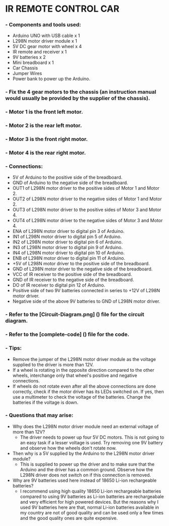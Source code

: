 # IR REMOTE CONTROL CAR


### - Components and tools used:
  * Arduino UNO with USB cable x 1
  * L298N motor driver module x 1
  * 5V DC gear motor with wheel x 4
  * IR remote and receiver x 1
  * 9V batteries x 2
  * Mini breadboard x 1
  * Car Chassis
  * Jumper Wires
  * Power bank to power up the Arduino.


### - Fix the 4 gear motors to the chassis (an instruction manual would usually be provided by the supplier of the chassis).
### - Motor 1 is the front left motor.
### - Motor 2 is the rear left motor.
### - Motor 3 is the front right motor.
### - Motor 4 is the rear right motor.


### - Connections:
  * 5V of Arduino to the positive side of the breadboard.
  * GND of Arduino to the negative side of the breadboard.
  * OUT1 of L298N motor driver to the positive sides of Motor 1 and Motor 2.
  * OUT2 of L298N motor driver to the negative sides of Motor 1 and Motor 2.
  * OUT3 of L298N motor driver to the positive sides of Motor 3 and Motor 4.
  * OUT4 of L298N motor driver to the negative sides of Motor 3 and Motor 4. 
  * ENA of L298N motor driver to digital pin 3 of Arduino.
  * IN1 of L298N motor driver to digital pin 5 of Arduino.
  * IN2 of L298N motor driver to digital pin 6 of Arduino.
  * IN3 of L298N motor driver to digital pin 9 of Arduino.
  * IN4 of L298N motor driver to digital pin 10 of Arduino.
  * ENB of L298N motor driver to digital pin 11 of Arduino.
  * +5V of L298N motor driver to the positive side of the breadboard.
  * GND of L298N motor driver to the negative side of the breadboard.
  * VCC of IR receiver to the positive side of the breadboard.
  * GND of IR receiver to the negative side of the breadboard.
  * DO of IR receiver to digital pin 12 of Arduino.
  * Positive side of two 9V batteries connected in series to +12V of L298N motor driver.
  * Negative side of the above 9V batteries to GND of L298N motor driver.

### - Refer to the [Circuit-Diagram.png] () file for the circuit diagram.
### - Refer to the [complete-code] () file for the code.
 
### - Tips:
  * Remove the jumper of the L298N motor driver module as the voltage supplied to the driver is more than 12V.
  * If a wheel is rotating in the opposite direction compared to the other wheels, interchange only that wheel's positive and negative connections.
  * If wheels do not rotate even after all the above connections are done correctly, check if the motor driver has its LEDs switched on. If yes, then use a multimeter to check the voltage of the batteries. Change the batteries if the voltage is down.
 

### - Questions that may arise:
  * Why does the L298N motor driver module need an external voltage of more than 12V?
    * The driver needs to power up four 5V DC motors. This is not going to an easy task if a lesser voltage is used. Try removing one 9V battery and observe how the wheels don't rotate now.
  * Then why is a 5V supplied by the Arduino to the L298N motor driver module?
    * This is supplied to power up the driver and to make sure that the Arduino and the driver has a common ground. Observe how the L298N driver does not switch on if this connection is removed.
  * Why are 9V batteries used here instead of 18650 Li-ion rechargeable batteries?
    * I recommend using high quality 18650 Li-ion rechargeable batteries compared to using 9V batteries as Li-ion batteries are rechargeabale and very efficient for high powered devices. But the reasons why I used 9V batteries here are that, normal Li-ion batteries available in my country are not of good quality and can be used only a few times and the good quality ones are quite expensive.
